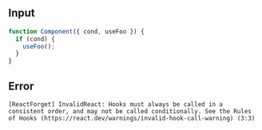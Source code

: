 
## Input

```javascript
function Component({ cond, useFoo }) {
  if (cond) {
    useFoo();
  }
}

```


## Error

```
[ReactForget] InvalidReact: Hooks must always be called in a consistent order, and may not be called conditionally. See the Rules of Hooks (https://react.dev/warnings/invalid-hook-call-warning) (3:3)
```
          
      